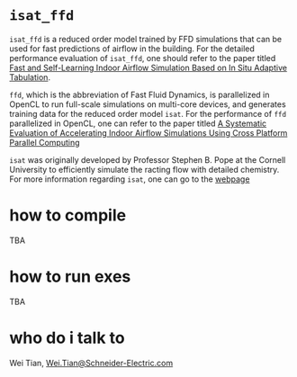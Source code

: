 # `isat_ffd`
`isat_ffd`  is a reduced order model trained by FFD simulations that can be used for fast predictions of airflow in the building. For the detailed performance evaluation of `isat_ffd`, one should refer to the paper titled [Fast and Self-Learning Indoor Airflow Simulation Based on In Situ Adaptive Tabulation](https://www.colorado.edu/lab/sbs/sites/default/files/attached-files/2018_wtian_isat_1.pdf).

`ffd`, which is the abbreviation of Fast Fluid Dynamics, is parallelized in OpenCL to run full-scale simulations on multi-core devices, and generates training data for the reduced order model `isat`. For the performance of `ffd` parallelized in OpenCL, one can refer to the paper titled [A Systematic Evaluation of Accelerating Indoor Airflow Simulations Using Cross Platform Parallel Computing](https://www.colorado.edu/lab/sbs/sites/default/files/attached-files/2016_wtian_ffd_gpu.pdf)

`isat` was originally developed by Professor Stephen B. Pope at the Cornell University to efficiently simulate the racting flow with detailed chemistry. For more information regarding `isat`, one can go to the [webpage](https://tcg.mae.cornell.edu/isat.html)

# how to compile
TBA
# how to run exes
TBA
# who do i talk to
Wei Tian, Wei.Tian@Schneider-Electric.com
